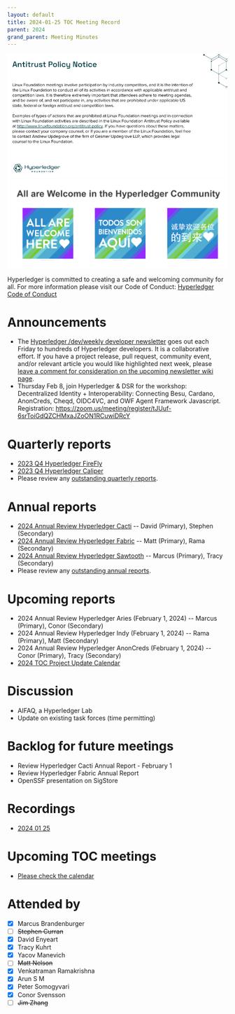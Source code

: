```yaml
---
layout: default
title: 2024-01-25 TOC Meeting Record
parent: 2024
grand_parent: Meeting Minutes
---
```

![Antitrust Policy Notice](../images/antitrust-policy-notice.png "Antitrust Policy Notice")
![All are Welcome in the Hyperledger Community](../images/all-are-welcome.png "All are Welcome in the Hyperledger Community")

Hyperledger is committed to creating a safe and welcoming community for all. For more information please visit our Code of Conduct: [Hyperledger Code of Conduct](https://toc.hyperledger.org/governing-documents/code-of-conduct.html)

# Announcements
* The [Hyperledger /dev/weekly developer newsletter](https://wiki.hyperledger.org/pages/viewpage.action?pageId=39618905) goes out each Friday to hundreds of Hyperledger developers. It is a collaborative effort. If you have a project release, pull request, community event, and/or relevant article you would like highlighted next week, please [leave a comment for consideration on the upcoming newsletter wiki page](https://wiki.hyperledger.org/display/DR/2024).
* Thursday Feb 8, join Hyperledger & DSR for the workshop: Decentralized Identity + Interoperability: Connecting Besu, Cardano, AnonCreds, Cheqd, OIDC4VC, and OWF Agent Framework Javascript. Registration: https://zoom.us/meeting/register/tJUuf-6srToiGdQZCHMxaJZoON1RCuwiDRcY

# Quarterly reports
* [2023 Q4 Hyperledger FireFly](https://github.com/hyperledger/toc/pull/194)
* [2023 Q4 Hyperledger Caliper](https://github.com/hyperledger/toc/pull/208)
* Please review any [outstanding quarterly reports](https://github.com/hyperledger/toc/pulls?q=is%3Apr+is%3Aopen+label%3Aquarterly-report).

# Annual reports
* [2024 Annual Review Hyperledger Cacti](https://github.com/hyperledger/toc/pull/205/files) -- David (Primary), Stephen (Secondary)
* [2024 Annual Review Hyperledger Fabric](https://github.com/hyperledger/toc/pull/204/files) -- Matt (Primary), Rama (Secondary)
* [2024 Annual Review Hyperledger Sawtooth](https://github.com/hyperledger/toc/pull/207/files) -- Marcus (Primary), Tracy (Secondary)
* Please review any [outstanding annual reports](https://github.com/hyperledger/toc/pulls?q=is%3Apr+is%3Aopen+label%3Aannual-review).

# Upcoming reports
* 2024 Annual Review Hyperledger Aries (February 1, 2024) -- Marcus (Primary), Conor (Secondary)
* 2024 Annual Review Hyperledger Indy (February 1, 2024) -- Rama (Primary), Matt (Secondary)
* 2024 Annual Review Hyperledger AnonCreds (February 1, 2024) -- Conor (Primary), Tracy (Secondary)
* [2024 TOC Project Update Calendar](../../project-reports/2024/2024-updates.md)

# Discussion
* AIFAQ, a Hyperledger Lab
* Update on existing task forces (time permitting)

# Backlog for future meetings
* Review Hyperledger Cacti Annual Report - February 1
* Review Hyperledger Fabric Annual Report
* OpenSSF presentation on SigStore

# Recordings
* [2024 01 25](https://zoom.us/rec/play/QGh8f5fAJGhqmKeKkKyC80jZ0OCq-PHttLTcA2WtOxLdk2n-_WJUfxm6Rrxqum529NaAUWTZlCCK5mIh.6Bb8nBo7-2LIS3q9)

# Upcoming TOC meetings
* [Please check the calendar](https://lists.hyperledger.org/g/toc/calendar)

# Attended by

* [x] Marcus Brandenburger
* [ ] ~~Stephen Curran~~
* [x] David Enyeart
* [x] Tracy Kuhrt
* [x] Yacov Manevich
* [ ] ~~Matt Nelson~~
* [x] Venkatraman Ramakrishna
* [x] Arun S M
* [x] Peter Somogyvari
* [x] Conor Svensson
* [ ] ~~Jim Zhang~~
